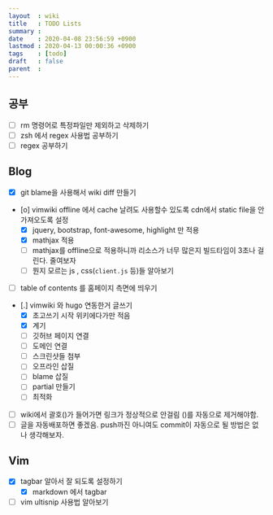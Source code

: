 ```yaml
---
layout  : wiki
title   : TODO Lists
summary : 
date    : 2020-04-08 23:56:59 +0900
lastmod : 2020-04-13 00:00:36 +0900
tags    : [todo]
draft   : false
parent  : 
---
```


## 공부
 * [ ] rm 명령어로 특정파일만 제외하고 삭제하기
 * [ ] zsh 에서 regex 사용법 공부하기
 * [ ] regex 공부하기
## Blog
 * [X] git blame을 사용해서 wiki diff 만들기
 * [o] vimwiki offline 에서 cache 날려도 사용할수 있도록 cdn에서 static file을 안가져오도록 설정
   * [X] jquery, bootstrap, font-awesome, highlight 만 적용
   * [X] mathjax 적용
   * [ ] mathjax를 offline으로 적용하니까 리소스가 너무 많은지 빌드타임이 3초나 걸린다. 줄여보자
   * [ ] 뭔지 모르는 js , css(`client.js` 등)들 알아보기
 * [ ] table of contents 를 홈페이지 측면에 띄우기
 * [.] vimwiki 와 hugo 연동한거 글쓰기
   * [X] 초고쓰기 시작 위키에다가만 적음
   * [X] 계기
   * [ ] 깃허브 페이지 연결
   * [ ] 도메인 연결
   * [ ] 스크린샷들 첨부
   * [ ] 오프라인 삽질
   * [ ] blame 삽질
   * [ ] partial 만들기
   * [ ] 최적화
 * [ ] wiki에서 괄호()가 들어가면 링크가 정상적으로 안걸림 ()를 자동으로 제거해야함.
 * [ ] 글을 자동배포하면 좋겠음. push까진 아니여도 commit이 자동으로 될 방법은 없나 생각해보자.
## Vim
 * [X] tagbar 알아서 잘 되도록 설정하기
   * [X] markdown 에서 tagbar
 * [ ] vim ultisnip 사용법 알아보기

